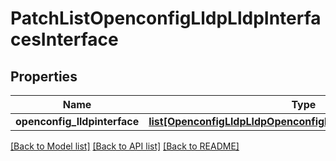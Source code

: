 # PatchListOpenconfigLldpLldpInterfacesInterface

## Properties
Name | Type | Description | Notes
------------ | ------------- | ------------- | -------------
**openconfig_lldpinterface** | [**list[OpenconfigLldpLldpOpenconfiglldplldpInterfacesInterface]**](OpenconfigLldpLldpOpenconfiglldplldpInterfacesInterface.md) |  | [optional] 

[[Back to Model list]](../README.md#documentation-for-models) [[Back to API list]](../README.md#documentation-for-api-endpoints) [[Back to README]](../README.md)


